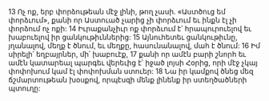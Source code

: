 13 Ոչ ոք, երբ փորձութեան մէջ լինի, թող չասի. «Աստծուց եմ փորձւում», քանի որ Աստուած չարից չի փորձւում եւ ինքն էլ չի փորձում ոչ ոքի: 14 Իւրաքանչիւր ոք փորձւում է՝ հրապուրուելով եւ խաբուելով իր ցանկութիւններից: 15 Այնուհետեւ ցանկութիւնը, յղանալով, մեղք է ծնում, եւ մեղքը, հասունանալով, մահ է ծնում: 16 Իմ սիրելի՛ եղբայրներ, մի՛ խաբուէք, 17 քանի որ ամէն բարի շնորհ եւ ամէն կատարեալ պարգեւ վերեւից է՝ իջած լոյսի Հօրից, որի մէջ չկայ փոփոխում կամ էլ փոփոխման ստուեր: 18 Նա իր կամքով ծնեց մեզ ճշմարտութեան խօսքով, որպէսզի մենք լինենք իր ստեղծածների պտուղը:
